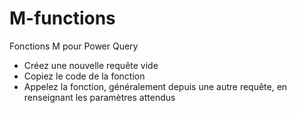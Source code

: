 # M-functions
Fonctions M pour Power Query

- Créez une nouvelle requête vide
- Copiez le code de la fonction
- Appelez la fonction, généralement depuis une autre requête, en renseignant les paramètres attendus
